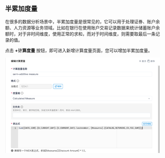 ## 半累加度量

在很多的数据分析场景中，半累加度量是很常见的，它可以用于处理证券、账户余额、人力资源等业务领域。比如在银行在使用账户交易记录数据来统计储蓄账户余额时，对于非时间维度，使用正常的求和，而对于时间维度，则需要取最后一条记录的值。

点击 **+计算度量** 按钮，即可进入新增计算度量页面，您可以增加半累加度量。

![新增半累加度量](images/calculated_measure/add_semi_additive_measure.cn.png)

